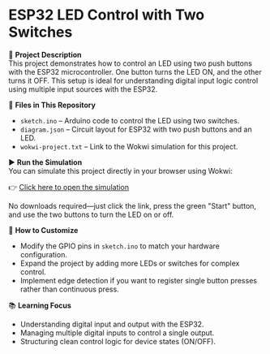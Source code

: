 # ESP32 LED Control with Two Switches

🚦 **Project Description**  
This project demonstrates how to control an LED using two push buttons with the ESP32 microcontroller. One button turns the LED ON, and the other turns it OFF. This setup is ideal for understanding digital input logic control using multiple input sources with the ESP32.

📁 **Files in This Repository**  
- `sketch.ino` – Arduino code to control the LED using two switches.  
- `diagram.json` – Circuit layout for ESP32 with two push buttons and an LED.  
- `wokwi-project.txt` – Link to the Wokwi simulation for this project.

▶️ **Run the Simulation**  
You can simulate this project directly in your browser using Wokwi:

👉 [Click here to open the simulation](https://wokwi.com/projects/431718540465402881)

No downloads required—just click the link, press the green "Start" button, and use the two buttons to turn the LED on or off.

🔧 **How to Customize**  
- Modify the GPIO pins in `sketch.ino` to match your hardware configuration.  
- Expand the project by adding more LEDs or switches for complex control.  
- Implement edge detection if you want to register single button presses rather than continuous press.

📚 **Learning Focus**  
- Understanding digital input and output with the ESP32.  
- Managing multiple digital inputs to control a single output.  
- Structuring clean control logic for device states (ON/OFF).

